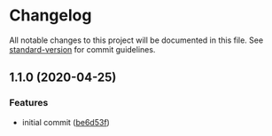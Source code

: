# Changelog

All notable changes to this project will be documented in this file. See [standard-version](https://github.com/conventional-changelog/standard-version) for commit guidelines.

## 1.1.0 (2020-04-25)


### Features

* initial commit ([be6d53f](https://github.com/brpaz/do-snapshot-pruner/commit/be6d53ff3b095c243c24fea9c0007cb0e3440628))
